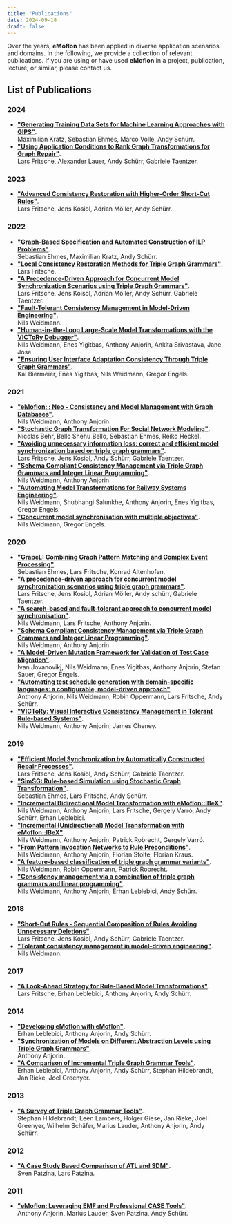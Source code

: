 ```yaml
---
title: "Publications"
date: 2024-09-18
draft: false
---
```


Over the years, **eMoflon** has been applied in diverse application scenarios and domains.
In the following, we provide a collection of relevant publications.
If you are using or have used **eMoflon** in a project, publication, lecture, or similar, please contact us.

## List of Publications

### 2024
<!--https://doi.org/10.1007/978-3-031-71874-8_9-->
- [**"Generating Training Data Sets for Machine Learning Approaches with GIPS"**](https://link.springer.com/chapter/10.1007/978-3-031-71874-8_9).\
Maximilian Kratz, Sebastian Ehmes, Marco Volle, Andy Schürr.
- [**"Using Application Conditions to Rank Graph Transformations for Graph Repair"**](https://doi.org/10.1007/978-3-031-64285-2_8).\
Lars Fritsche, Alexander Lauer, Andy Schürr, Gabriele Taentzer.

### 2023
- [**"Advanced Consistency Restoration with Higher-Order Short-Cut Rules"**](https://doi.org/10.1007/978-3-031-36709-0_10).\
Lars Fritsche, Jens Kosiol, Adrian Möller, Andy Schürr.

### 2022
- [**"Graph-Based Specification and Automated Construction of ILP Problems"**](http://dx.doi.org/10.4204/EPTCS.374.3).\
Sebastian Ehmes, Maximilian Kratz, Andy Schürr.
- [**"Local Consistency Restoration Methods for Triple Graph Grammars"**](https://tuprints.ulb.tu-darmstadt.de/21443/). \
Lars Fritsche.
- [**"A Precedence-Driven Approach for Concurrent Model Synchronization Scenarios using Triple Graph Grammars"**](https://doi.org/10.18420/se2022-ws-005). \
Lars Fritsche, Jens Koisol, Adrian Möller, Andy Schürr, Gabriele Taentzer.
- [**"Fault-Tolerant Consistency Management in Model-Driven Engineering"**](https://doi.org/10.17619/UNIPB/1-1301).\
Nils Weidmann.
- [**"Human-in-the-Loop Large-Scale Model Transformations with the VICToRy Debugger"**](http://dx.doi.org/10.5381/jot.2022.21.3.a8). \
Nils Weidmann, Enes Yigitbas, Anthony Anjorin, Ankita Srivastava, Jane Jose.
- [**"Ensuring User Interface Adaptation Consistency Through Triple Graph Grammars"**](https://doi.org/10.1007/978-3-030-98388-8_17). \
Kai Biermeier, Enes Yigitbas, Nils Weidmann, Gregor Engels.

### 2021
- [**"eMoflon: : Neo - Consistency and Model Management with Graph Databases"**](http://ceur-ws.org/Vol-2999/bxpaper5.pdf). \
Nils Weidmann, Anthony Anjorin.
- [**"Stochastic Graph Transformation For Social Network Modeling"**](https://arxiv.org/pdf/2112.11034v1). \
Nicolas Behr, Bello Shehu Bello, Sebastian Ehmes, Reiko Heckel.
- [**"Avoiding unnecessary information loss: correct and efficient model synchronization based on triple graph grammars"**](https://doi.org/10.1007/s10009-020-00588-7). \
Lars Fritsche, Jens Kosiol, Andy Schürr, Gabriele Taentzer.
- [**"Schema Compliant Consistency Management via Triple Graph Grammars and Integer Linear Programming"**](https://doi.org/10.1007/s00165-021-00557-0). \
Nils Weidmann, Anthony Anjorin.
- [**"Automating Model Transformations for Railway Systems Engineering"**](http://dx.doi.org/10.5381/jot.2021.20.3.a10). \
Nils Weidmann, Shubhangi Salunkhe, Anthony Anjorin, Enes Yigitbas, Gregor Engels.
- [**"Concurrent model synchronisation with multiple objectives"**](https://doi.org/10.1145/3449639.3459283). \
Nils Weidmann, Gregor Engels.

### 2020
- [**"GrapeL: Combining Graph Pattern Matching and Complex Event Processing"**](https://link.springer.com/content/pdf/10.1007/978-3-030-58167-1.pdf). \
Sebastian Ehmes, Lars Fritsche, Konrad Altenhofen.
- [**"A precedence-driven approach for concurrent model synchronization scenarios using triple graph grammars"**](https://doi.org/10.1145/3426425.3426931). \
Lars Fritsche, Jens Kosiol, Adrian Möller, Andy schürr, Gabriele Taentzer.
- [**"A search-based and fault-tolerant approach to concurrent model synchronisation"**](https://doi.org/10.1145/3426425.3426932). \
Nils Weidmann, Lars Fritsche, Anthony Anjorin.
- [**"Schema Compliant Consistency Management via Triple Graph Grammars and Integer Linear Programming"**](https://doi.org/10.1007/978-3-030-45234-6_16). \
Nils Weidmann, Anthony Anjorin.
- [**"A Model-Driven Mutation Framework for Validation of Test Case Migration"**](https://doi.org/10.1007/978-3-030-58167-1_2). \
Ivan Jovanovikj, Nils Weidmann, Enes Yigitbas, Anthony Anjorin, Stefan Sauer, Gregor Engels.
- [**"Automating test schedule generation with domain-specific languages: a configurable, model-driven approach"**](https://doi.org/10.1145/3365438.3410991). \
Anthony Anjorin, Nils Weidmann, Robin Oppermann, Lars Fritsche, Andy Schürr.
- [**"VICToRy: Visual Interactive Consistency Management in Tolerant Rule-based Systems"**](https://doi.org/10.4204/EPTCS.330.1). \
Nils Weidmann, Anthony Anjorin, James Cheney.

### 2019
- [**"Efficient Model Synchronization by Automatically Constructed Repair Processes"**](https://doi.org/10.1007/978-3-030-16722-6_7). \
Lars Fritsche, Jens Kosiol, Andy Schürr, Gabriele Taentzer.
- [**"SimSG: Rule-based Simulation using Stochastic Graph Transformation"**](http://www.jot.fm/issues/issue_2019_03/article1.pdf). \
Sebastian Ehmes, Lars Fritsche, Andy Schürr.
- [**"Incremental Bidirectional Model Transformation with eMoflon::IBeX"**](http://ceur-ws.org/Vol-2355/paper4.pdf). \
Nils Weidmann, Anthony Anjorin, Lars Fritsche, Gergely Varró, Andy Schürr, Erhan Leblebici.
- [**"Incremental (Unidirectional) Model Transformation with eMoflon::IBeX"**](https://link.springer.com/content/pdf/10.1007%2F978-3-030-23611-3_8.pdf). \
Nils Weidmann, Anthony Anjorin, Patrick Robrecht, Gergely Varró.
- [**"From Pattern Invocation Networks to Rule Preconditions"**](https://doi.org/10.1007/978-3-030-23611-3_12). \
Nils Weidmann, Anthony Anjorin, Florian Stolte, Florian Kraus.
- [**"A feature-based classification of triple graph grammar variants"**](https://doi.org/10.1145/3357766.3359529). \
Nils Weidmann, Robin Oppermann, Patrick Robrecht.
- [**"Consistency management via a combination of triple graph grammars and linear programming"**](https://doi.org/10.1145/3357766.3359544). \
Nils Weidmann, Anthony Anjorin, Erhan Leblebici, Andy Schürr.

### 2018
- [**"Short-Cut Rules - Sequential Composition of Rules Avoiding Unnecessary Deletions"**](https://doi.org/10.1007/978-3-030-04771-9_30). \
Lars Fritsche, Jens Kosiol, Andy Schürr, Gabriele Taentzer.
- [**"Tolerant consistency management in model-driven engineering"**](https://doi.org/10.1145/3270112.3275339). \
Nils Weidmann.

### 2017
- [**"A Look-Ahead Strategy for Rule-Based Model Transformations"**](http://ceur-ws.org/Vol-2019/me_1.pdf). \
Lars Fritsche, Erhan Leblebici, Anthony Anjorin, Andy Schürr.

### 2014
- [**"Developing eMoflon with eMoflon"**](https://doi.org/10.1007/978-3-319-08789-4_10). \
Erhan Leblebici, Anthony Anjorin, Andy Schürr.
- [**"Synchronization of Models on Different Abstraction Levels using Triple Graph Grammars"**](https://tuprints.ulb.tu-darmstadt.de/4399/). \
Anthony Anjorin.
- [**"A Comparison of Incremental Triple Graph Grammar Tools"**](https://doi.org/10.14279/tuj.eceasst.67.939). \
Erhan Leblebici, Anthony Anjorin, Andy Schürr, Stephan Hildebrandt, Jan Rieke, Joel Greenyer.

### 2013
- [**"A Survey of Triple Graph Grammar Tools"**](https://doi.org/10.14279/tuj.eceasst.57.865). \
Stephan Hildebrandt, Leen Lambers, Holger Giese, Jan Rieke, Joel Greenyer, Wilhelm Schäfer, Marius Lauder, Anthony Anjorin, Andy Schürr.

### 2012
- [**"A Case Study Based Comparison of ATL and SDM"**](https://dx.doi.org/10.1007/978-3-642-34176-2_18). \
Sven Patzina, Lars Patzina.

### 2011
- [**"eMoflon: Leveraging EMF and Professional CASE Tools"**](https://cs.emis.de/LNI/Proceedings/Proceedings192/281.pdf). \
Anthony Anjorin, Marius Lauder, Sven Patzina, Andy Schürr.
